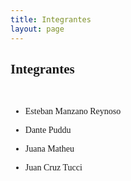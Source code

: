 ```yaml
---
title: Integrantes
layout: page
---
```


<font face="Comic Sans MS">

<h2>Integrantes</h2 font>
<br>

* Esteban Manzano Reynoso

* Dante Puddu

* Juana Matheu

* Juan Cruz Tucci

</font>